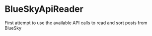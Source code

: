 # BlueSkyApiReader
First attempt to use the available API calls to read and sort posts from BlueSky
